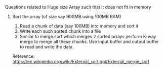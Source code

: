 Questions related to Huge size Array such that it does not fit in memory


1. Sort the array (of size say 900MB using 100MB RAM)
   1. Read a chunk of data (say 100MB) into memory and sort it
   2. Write each such sorted chunk into a file
   3. Similar to merge sort which merges 2 sorted arrays perform K-way merge to merge all these chunks. Use input buffer and output buffer to read and write the data. 
   
   Reference: https://en.wikipedia.org/wiki/External_sorting#External_merge_sort
